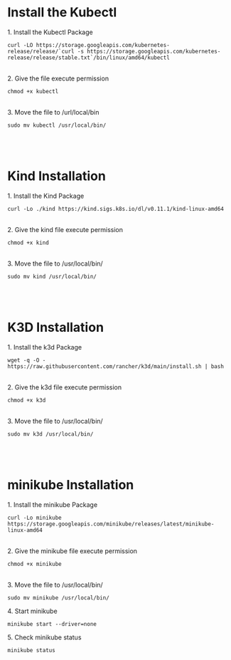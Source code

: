 <h1>Install the Kubectl</h1>
<p>1. Install the Kubectl Package</p>
<code>curl -LO https://storage.googleapis.com/kubernetes-release/release/`curl -s https://storage.googleapis.com/kubernetes-release/release/stable.txt`/bin/linux/amd64/kubectl</code>
<br><br>
<p>2. Give the file execute permission</p>
<code>chmod +x kubectl</code>
<br><br>
<p>3. Move the file to /url/local/bin</p>
<code>sudo mv kubectl /usr/local/bin/</code>
<br><br>
<br><br>
<h1>Kind Installation</h1>
<p>1. Install the Kind Package</p>
<code>curl -Lo ./kind https://kind.sigs.k8s.io/dl/v0.11.1/kind-linux-amd64</code>
<br><br>
<p>2. Give the kind file execute permission</p>
<code>chmod +x kind</code>
<br><br>
<p>3. Move the file to /usr/local/bin/</p>
<code>sudo mv kind /usr/local/bin/</code>
<br><br>
<br><br>
<h1>K3D Installation</h1>
<p>1. Install the k3d Package</p>
<code>wget -q -O - https://raw.githubusercontent.com/rancher/k3d/main/install.sh | bash</code>
<br><br>
<p>2. Give the k3d file execute permission</p>
<code>chmod +x k3d</code>
<br><br>
<p>3. Move the file to /usr/local/bin/</p>
<code>sudo mv k3d /usr/local/bin/</code>
<br><br>
<br><br>

<h1>minikube Installation</h1>
<p>1. Install the minikube Package</p>
<code>curl -Lo minikube https://storage.googleapis.com/minikube/releases/latest/minikube-linux-amd64</code>
<br><br>
<p>2. Give the minikube file execute permission</p>
<code>chmod +x minikube</code>
<br><br>
<p>3. Move the file to /usr/local/bin/</p>
<code>sudo mv minikube /usr/local/bin/</code>
<p>4. Start minikube</p>
<code>minikube start --driver=none</code>
<p>5. Check minikube status</p>
<code>minikube status</code>
<br><br>
<br><br>
